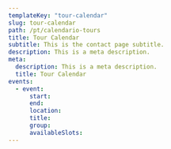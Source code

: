 ```yaml
---
templateKey: "tour-calendar"
slug: tour-calendar
path: /pt/calendario-tours
title: Tour Calendar
subtitle: This is the contact page subtitle.
description: This is a meta description.
meta:
  description: This is a meta description.
  title: Tour Calendar
events:
  - event:
      start:
      end:
      location:
      title: 
      group: 
      availableSlots: 
---
```

